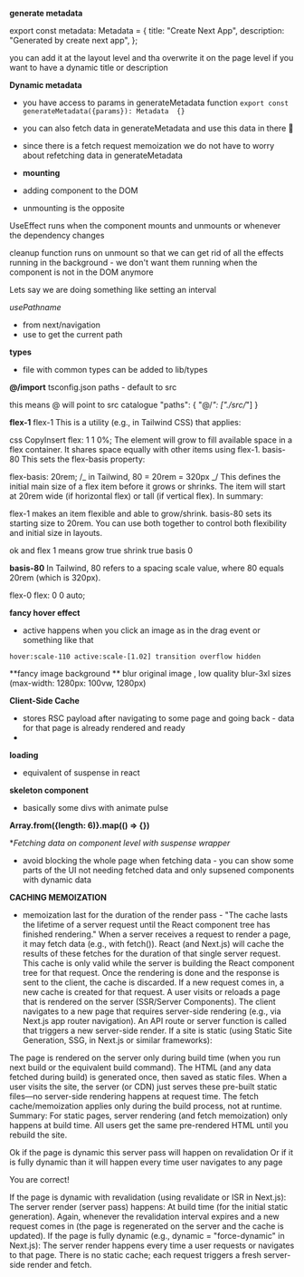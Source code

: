**generate metadata**

export const metadata: Metadata = {
title: "Create Next App",
description: "Generated by create next app",
};

you can add it at the layout level and tha overwrite it on the page level if you want to have a dynamic title or
description

**Dynamic metadata**

- you have access to params in generateMetadata function
  `export const generateMetadata({params}): Metadata  {}`
- you can also fetch data in generateMetadata and use this data in there 🤔
- since there is a fetch request memoization we do not have to worry about refetching data in generateMetadata

- **mounting**
- adding component to the DOM
- unmounting is the opposite

UseEffect runs when the component mounts and unmounts or whenever the dependency changes

cleanup function runs on unmount so that we can get rid of all the effects running in the background - we don't want
them running when the component is not in the DOM anymore

Lets say we are doing something like setting an interval

_usePathname_

- from next/navigation
- use to get the current path

**types**

- file with common types can be added to lib/types

**@/import**
tsconfig.json
paths - default to src

this means @ will point to src catalogue
"paths": {
"@/*": ["./src/*"]
}

**flex-1**
flex-1
This is a utility (e.g., in Tailwind CSS) that applies:

css
CopyInsert
flex: 1 1 0%;
The element will grow to fill available space in a flex container.
It shares space equally with other items using flex-1.
basis-80
This sets the flex-basis property:

flex-basis: 20rem; /_ in Tailwind, 80 = 20rem = 320px _/
This defines the initial main size of a flex item before it grows or shrinks.
The item will start at 20rem wide (if horizontal flex) or tall (if vertical flex).
In summary:

flex-1 makes an item flexible and able to grow/shrink.
basis-80 sets its starting size to 20rem.
You can use both together to control both flexibility and initial size in layouts.

ok and flex 1 means grow true shrink true basis 0

**basis-80**
In Tailwind, 80 refers to a spacing scale value, where 80 equals 20rem (which is 320px).

flex-0
flex: 0 0 auto;

**fancy hover effect**

- active happens when you click an image as in the drag event or something like that

`hover:scale-110 active:scale-[1.02] transition overflow hidden `

**fancy image background **
blur original image , low quality
blur-3xl
sizes
(max-width: 1280px: 100vw, 1280px)

**Client-Side Cache**

- stores RSC payload after navigating to some page and going back - data for that page is already rendered and ready
-

**loading**

- equivalent of suspense in react

**skeleton component**
- basically some divs with animate pulse


**Array.from({length: 6)}.map(() => {})**

\*_Fetching data on component level with suspense wrapper_

- avoid blocking the whole page when fetching data - you can show some parts of the UI not needing fetched data and
  only supsened components with dynamic data

**CACHING MEMOIZATION**

- memoization last for the duration of the render pass -
  "The cache lasts the lifetime of a server request until the React component tree has finished rendering."
  When a server receives a request to render a page, it may fetch data (e.g., with fetch()).
  React (and Next.js) will cache the results of these fetches for the duration of that single server request.
  This cache is only valid while the server is building the React component tree for that request.
  Once the rendering is done and the response is sent to the client, the cache is discarded.
  If a new request comes in, a new cache is created for that request.
  A user visits or reloads a page that is rendered on the server (SSR/Server Components).
  The client navigates to a new page that requires server-side rendering (e.g., via Next.js app router navigation).
  An API route or server function is called that triggers a new server-side render.
  If a site is static (using Static Site Generation, SSG, in Next.js or similar frameworks):

The page is rendered on the server only during build time (when you run next build or the equivalent build command).
The HTML (and any data fetched during build) is generated once, then saved as static files.
When a user visits the site, the server (or CDN) just serves these pre-built static files—no server-side rendering happens at request time.
The fetch cache/memoization applies only during the build process, not at runtime.
Summary:
For static pages, server rendering (and fetch memoization) only happens at build time. All users get the same pre-rendered HTML until you rebuild the site.

Ok if the page is dynamic this server pass will happen on revalidation
Or if it is fully dynamic than it will happen every time user navigates to any page

You are correct!

If the page is dynamic with revalidation (using revalidate or ISR in Next.js):
The server render (server pass) happens:
At build time (for the initial static generation).
Again, whenever the revalidation interval expires and a new request comes in (the page is regenerated on the server and the cache is updated).
If the page is fully dynamic (e.g., dynamic = "force-dynamic" in Next.js):
The server render happens every time a user requests or navigates to that page.
There is no static cache; each request triggers a fresh server-side render and fetch.
